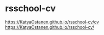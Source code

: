 # rsschool-cv
https://KatyaOstanen.github.io/rsschool-cv/cv
https://KatyaOstanen.github.io/rsschool-cv/
